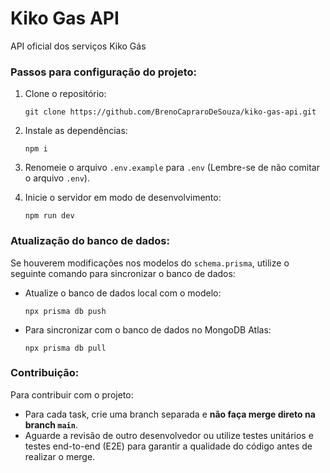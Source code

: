 # Kiko Gas API

API oficial dos serviços Kiko Gás

### Passos para configuração do projeto:

1. Clone o repositório:

   ```
   git clone https://github.com/BrenoCapraroDeSouza/kiko-gas-api.git
   ```

2. Instale as dependências:

   ```
   npm i
   ```

3. Renomeie o arquivo `.env.example` para `.env` (Lembre-se de não comitar o arquivo `.env`).

4. Inicie o servidor em modo de desenvolvimento:
   ```
   npm run dev
   ```

### Atualização do banco de dados:

Se houverem modificações nos modelos do `schema.prisma`, utilize o seguinte comando para sincronizar o banco de dados:

- Atualize o banco de dados local com o modelo:

  ```
  npx prisma db push
  ```

- Para sincronizar com o banco de dados no MongoDB Atlas:
  ```
  npx prisma db pull
  ```

### Contribuição:

Para contribuir com o projeto:

- Para cada task, crie uma branch separada e **não faça merge direto na branch `main`**.
- Aguarde a revisão de outro desenvolvedor ou utilize testes unitários e testes end-to-end (E2E) para garantir a qualidade do código antes de realizar o merge.
